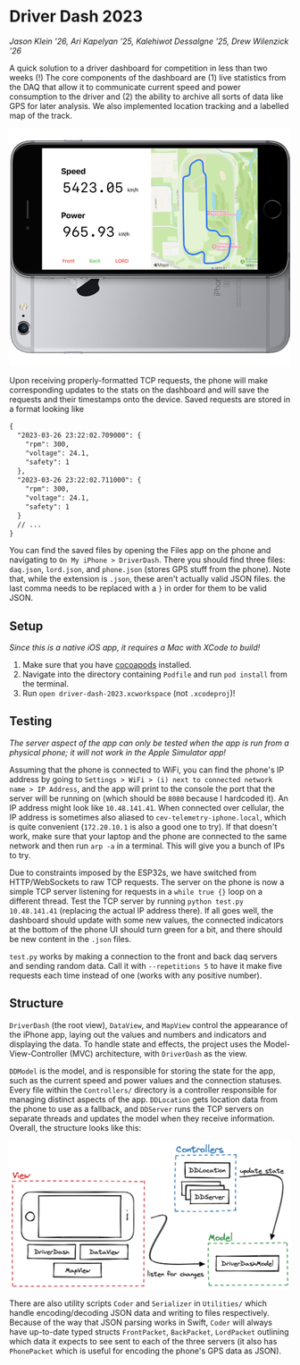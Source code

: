 # Driver Dash 2023

_Jason Klein '26, Ari Kapelyan '25, Kalehiwot Dessalgne '25, Drew Wilenzick '26_

A quick solution to a driver dashboard for competition in less than two weeks (!) The core components of the dashboard are (1) live statistics from the DAQ that allow it to communicate current speed and power consumption to the driver and (2) the ability to archive all sorts of data like GPS for later analysis. We also implemented location tracking and a labelled map of the track.

![Render of iPhone app](./media/render.png)

Upon receiving properly-formatted TCP requests, the phone will make corresponding updates to the stats on the dashboard and will save the requests and their timestamps onto the device. Saved requests are stored in a format looking like

```jsonc
{
  "2023-03-26 23:22:02.709000": {
    "rpm": 300,
    "voltage": 24.1,
    "safety": 1
  },
  "2023-03-26 23:22:02.711000": {
    "rpm": 300,
    "voltage": 24.1,
    "safety": 1
  }
  // ...
}
```

You can find the saved files by opening the Files app on the phone and navigating to `On My iPhone > DriverDash`. There you should find three files: `daq.json`, `lord.json`, and `phone.json` (stores GPS stuff from the phone). Note that, while the extension is `.json`, these aren't actually valid JSON files. the last comma needs to be replaced with a `}` in order for them to be valid JSON.

## Setup

_Since this is a native iOS app, it requires a Mac with XCode to build!_

1. Make sure that you have [cocoapods](https://guides.cocoapods.org/using/getting-started.html#installation) installed.
2. Navigate into the directory containing `Podfile` and run `pod install` from the terminal.
3. Run `open driver-dash-2023.xcworkspace` (not `.xcodeproj`)!

## Testing

_The server aspect of the app can only be tested when the app is run from a physical phone; it will not work in the Apple Simulator app!_

Assuming that the phone is connected to WiFi, you can find the phone's IP address by going to `Settings > WiFi > (i) next to connected network name > IP Address`, and the app will print to the console the port that the server will be running on (which should be `8080` because I hardcoded it). An IP address might look like `10.48.141.41`. When connected over cellular, the IP address is sometimes also aliased to `cev-telemetry-iphone.local`, which is quite convenient (`172.20.10.1` is also a good one to try). If that doesn't work, make sure that your laptop and the phone are connected to the same network and then run `arp -a` in a terminal. This will give you a bunch of IPs to try.

Due to constraints imposed by the ESP32s, we have switched from HTTP/WebSockets to raw TCP requests. The server on the phone is now a simple TCP server listening for requests in a `while true {}` loop on a different thread. Test the TCP server by running `python test.py 10.48.141.41` (replacing the actual IP address there). If all goes well, the dashboard should update with some new values, the connected indicators at the bottom of the phone UI should turn green for a bit, and there should be new content in the `.json` files.

`test.py` works by making a connection to the front and back daq servers and sending random data. Call it with `--repetitions 5` to have it make five requests each time instead of one (works with any positive number).

## Structure

`DriverDash` (the root view), `DataView`, and `MapView` control the appearance of the iPhone app, laying out the values and numbers and indicators and displaying the data. To handle state and effects, the project uses the Model-View-Controller (MVC) architecture, with `DriverDash` as the view.

`DDModel` is the model, and is responsible for storing the state for the app, such as the current speed and power values and the connection statuses. Every file within the `Controllers/` directory is a controller responsible for managing distinct aspects of the app. `DDLocation` gets location data from the phone to use as a fallback, and `DDServer` runs the TCP servers on separate threads and updates the model when they receive information. Overall, the structure looks like this:

![Illustration of MVC structure](./media/mvc.png)

There are also utility scripts `Coder` and `Serializer` in `Utilities/` which handle encoding/decoding JSON data and writing to files respectively. Because of the way that JSON parsing works in Swift, `Coder` will always have up-to-date typed structs `FrontPacket`, `BackPacket`, `LordPacket` outlining which data it expects to see sent to each of the three servers (it also has `PhonePacket` which is useful for encoding the phone's GPS data as JSON).
